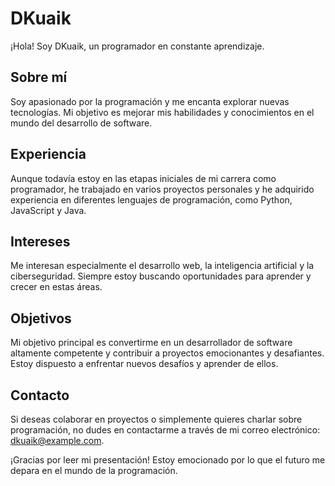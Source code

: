 # DKuaik

¡Hola! Soy DKuaik, un programador en constante aprendizaje.

## Sobre mí
Soy apasionado por la programación y me encanta explorar nuevas tecnologías. Mi objetivo es mejorar mis habilidades y conocimientos en el mundo del desarrollo de software.

## Experiencia
Aunque todavía estoy en las etapas iniciales de mi carrera como programador, he trabajado en varios proyectos personales y he adquirido experiencia en diferentes lenguajes de programación, como Python, JavaScript y Java.

## Intereses
Me interesan especialmente el desarrollo web, la inteligencia artificial y la ciberseguridad. Siempre estoy buscando oportunidades para aprender y crecer en estas áreas.

## Objetivos
Mi objetivo principal es convertirme en un desarrollador de software altamente competente y contribuir a proyectos emocionantes y desafiantes. Estoy dispuesto a enfrentar nuevos desafíos y aprender de ellos.

## Contacto
Si deseas colaborar en proyectos o simplemente quieres charlar sobre programación, no dudes en contactarme a través de mi correo electrónico: [dkuaik@example.com](mailto:dkuaik@example.com).

¡Gracias por leer mi presentación! Estoy emocionado por lo que el futuro me depara en el mundo de la programación.